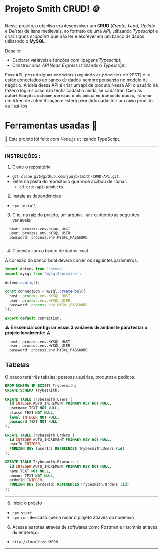 
# Projeto Smith CRUD! :coin:

Nesse projeto, o objetivo era desenvolver um **CRUD** (_Create, Read, Update_ e _Delete_) de itens medievais, no formato de uma _API_, utilizando _Typescript_ e criar alguns _endpoints_ que irão ler e escrever em um banco de dados, utilizando o **MySQL**.

Desafio:
 - Declarar variáveis e funções com tipagens _Typescript_;
 - Construir uma _API Node Express_ utilizando o _Typescript_.



Essa API, possui alguns endpoints (seguindo os princípios do REST) que estão conectados ao banco de dados, sempre pensando no modelo de negócio. A ideia dessa API é criar um api de produto.Nessa API o usuário irá fazer o login e caso não tenha cadastro ainda, se cadastrar. Caso as autentificações estejam corretas e ele exista no banco de dados, irá criar um token de autentificação e esterá permitido cadastrar um novo produto ou listá-los.


# Ferramentas usadas 🧰

 🔨 Este projeto foi feito com Node.js utilizando TypeScript.
 
---

### INSTRUÇÕES :

1. Clone o repositório
  * `git clone git@github.com:juujb/Smith-CRUD-API.git`.
  * Entre na pasta do repositório que você acabou de clonar:
    * `cd crud-api-products`

2. Instale as dependências
  * `npm install`
 
3. Crie, na raíz do projeto, um arquivo `.env` contendo as seguintes variáveis:

```
  host: process.env.MYSQL_HOST
  user: process.env.MYSQL_USER
  password: process.env.MYSQL_PASSWORD
  
```
4. Conexão com o banco de dados local

A conexão do banco local deverá conter os seguintes parâmetros:

```typescript
import dotenv from 'dotenv';
import mysql from 'mysql2/promise';

dotenv.config();

const connection = mysql.createPool({
  host: process.env.MYSQL_HOST,
  user: process.env.MYSQL_USER,
  password: process.env.MYSQL_PASSWORD,
});

export default connection;
```
**:warning: É essencial configurar essas 3 variáveis de ambiente para testar o projeto localmente: :warning:**

```
  host: process.env.MYSQL_HOST
  user: process.env.MYSQL_USER
  password: process.env.MYSQL_PASSWORD
```
## Tabelas

O banco terá três tabelas: pessoas usuárias, produtos e pedidos.

```sql
DROP SCHEMA IF EXISTS Trybesmith;
CREATE SCHEMA Trybesmith;

CREATE TABLE Trybesmith.Users (
  id INTEGER AUTO_INCREMENT PRIMARY KEY NOT NULL,
  username TEXT NOT NULL,
  classe TEXT NOT NULL,
  level INTEGER NOT NULL,
  password TEXT NOT NULL
);

CREATE TABLE Trybesmith.Orders (
  id INTEGER AUTO_INCREMENT PRIMARY KEY NOT NULL,
  userId INTEGER,
  FOREIGN KEY (userId) REFERENCES Trybesmith.Users (id)
);

CREATE TABLE Trybesmith.Products (
  id INTEGER AUTO_INCREMENT PRIMARY KEY NOT NULL,
  name TEXT NOT NULL,
  amount TEXT NOT NULL,
  orderId INTEGER,
  FOREIGN KEY (orderId) REFERENCES Trybesmith.Orders (id)
);
```

---


5. Inicie o projeto
  * `npm start `
  * `npm run dev` caso queria rodar o projeto através do nodemon
  
6. Acesse as rotas através de softwares como Postman e Insomnia através do endereço:
  * `http://localhost:3000`
---
